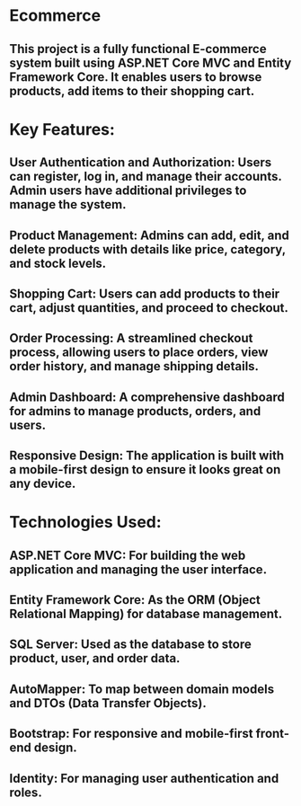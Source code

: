 
# Ecommerce

## This project is a fully functional E-commerce system built using ASP.NET Core MVC and Entity Framework Core. It enables users to browse products, add items to their shopping cart.

# Key Features:
## User Authentication and Authorization: Users can register, log in, and manage their accounts. Admin users have additional privileges to manage the system.
## Product Management: Admins can add, edit, and delete products with details like price, category, and stock levels.
## Shopping Cart: Users can add products to their cart, adjust quantities, and proceed to checkout.
## Order Processing: A streamlined checkout process, allowing users to place orders, view order history, and manage shipping details.
## Admin Dashboard: A comprehensive dashboard for admins to manage products, orders, and users.
## Responsive Design: The application is built with a mobile-first design to ensure it looks great on any device.

# Technologies Used:
## ASP.NET Core MVC: For building the web application and managing the user interface.
## Entity Framework Core: As the ORM (Object Relational Mapping) for database management.
## SQL Server: Used as the database to store product, user, and order data.
## AutoMapper: To map between domain models and DTOs (Data Transfer Objects).
## Bootstrap: For responsive and mobile-first front-end design.
## Identity: For managing user authentication and roles.
